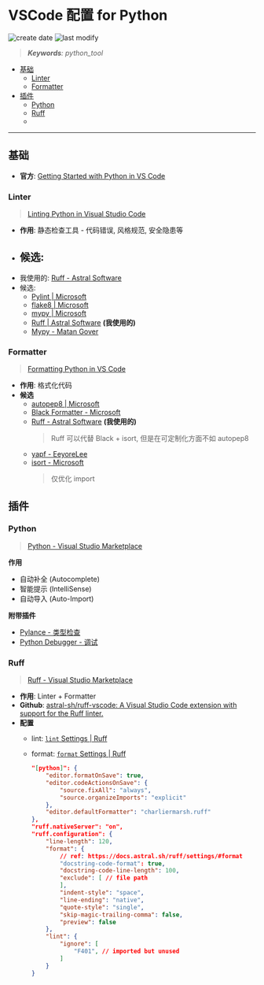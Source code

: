 VSCode 配置 for Python
===
<!--START_SECTION:badge-->
![create date](https://img.shields.io/static/v1?label=create%20date&message=2025-08-05&label_color=gray&color=lightsteelblue&style=flat-square)
![last modify](https://img.shields.io/static/v1?label=last%20modify&message=2025-09-19%2004%3A11%3A35&label_color=gray&color=thistle&style=flat-square)
<!--END_SECTION:badge-->
<!--info
date: 2025-08-05 13:36:02
top: false
draft: false
hidden: true
level: 0
tags: [python_tool]
-->

> ***Keywords**: python_tool*

<!--START_SECTION:paper_title-->
<!--END_SECTION:paper_title-->

<!--START_SECTION:toc-->
- [基础](#基础)
    - [Linter](#linter)
    - [Formatter](#formatter)
- [插件](#插件)
    - [Python](#python)
    - [Ruff](#ruff)
    - [](#)
<!--END_SECTION:toc-->

---

## 基础

- **官方**: [Getting Started with Python in VS Code](https://code.visualstudio.com/docs/python/python-tutorial)


### Linter
> [Linting Python in Visual Studio Code](https://code.visualstudio.com/docs/python/linting)

- **作用**: 静态检查工具 - 代码错误, 风格规范, 安全隐患等
- 候选:
    -
- 我使用的: [Ruff - Astral Software](https://marketplace.visualstudio.com/items?itemName=charliermarsh.ruff)
- 候选:
    - [Pylint | Microsoft](https://marketplace.visualstudio.com/items?itemName=ms-python.pylint)
    - [flake8 | Microsoft](https://marketplace.visualstudio.com/items?itemName=ms-python.flake8)
    - [mypy | Microsoft](https://marketplace.visualstudio.com/items?itemName=ms-python.mypy-type-checker)
    - [Ruff | Astral Software](https://marketplace.visualstudio.com/items?itemName=charliermarsh.ruff) **(我使用的)**
    - [Mypy - Matan Gover](https://marketplace.visualstudio.com/items?itemName=matangover.mypy)

### Formatter
> [Formatting Python in VS Code](https://code.visualstudio.com/docs/python/formatting#_choose-a-formatter)

- **作用**: 格式化代码
- **候选**
    - [autopep8 | Microsoft](https://marketplace.visualstudio.com/items?itemName=ms-python.autopep8)
    - [Black Formatter - Microsoft](https://marketplace.visualstudio.com/items?itemName=ms-python.black-formatter)
    - [Ruff - Astral Software](https://marketplace.visualstudio.com/items?itemName=charliermarsh.ruff) **(我使用的)**
        > Ruff 可以代替 Black + isort, 但是在可定制化方面不如 autopep8
    - [yapf - EeyoreLee](https://marketplace.visualstudio.com/items?itemName=eeyore.yapf)
    - [isort - Microsoft](https://marketplace.visualstudio.com/items?itemName=ms-python.isort)
        > 仅优化 import


## 插件

### Python
> [Python - Visual Studio Marketplace](https://marketplace.visualstudio.com/items?itemName=ms-python.python)

**作用**
- 自动补全 (Autocomplete)
- 智能提示 (IntelliSense)
- 自动导入 (Auto-Import)

**附带插件**
- [Pylance - 类型检查](https://marketplace.visualstudio.com/items?itemName=ms-python.vscode-pylance)
- [Python Debugger - 调试](https://marketplace.visualstudio.com/items?itemName=ms-python.debugpy)


### Ruff
> [Ruff - Visual Studio Marketplace](https://marketplace.visualstudio.com/items?itemName=charliermarsh.ruff)

- **作用**: Linter + Formatter
- **Github**: [astral-sh/ruff-vscode: A Visual Studio Code extension with support for the Ruff linter.](https://github.com/astral-sh/ruff-vscode?tab=readme-ov-file)
- **配置**
    - lint: [`lint` Settings | Ruff](https://docs.astral.sh/ruff/settings/#lint)
    - format: [`format` Settings | Ruff](https://docs.astral.sh/ruff/settings/#format)

        ```json
        "[python]": {
            "editor.formatOnSave": true,
            "editor.codeActionsOnSave": {
                "source.fixAll": "always",
                "source.organizeImports": "explicit"
            },
            "editor.defaultFormatter": "charliermarsh.ruff"
        },
        "ruff.nativeServer": "on",
        "ruff.configuration": {
            "line-length": 120,
            "format": {
                // ref: https://docs.astral.sh/ruff/settings/#format
                "docstring-code-format": true,
                "docstring-code-line-length": 100,
                "exclude": [ // file path
                ],
                "indent-style": "space",
                "line-ending": "native",
                "quote-style": "single",
                "skip-magic-trailing-comma": false,
                "preview": false
            },
            "lint": {
                "ignore": [
                    "F401", // imported but unused
                ]
            }
        }
        ```


###